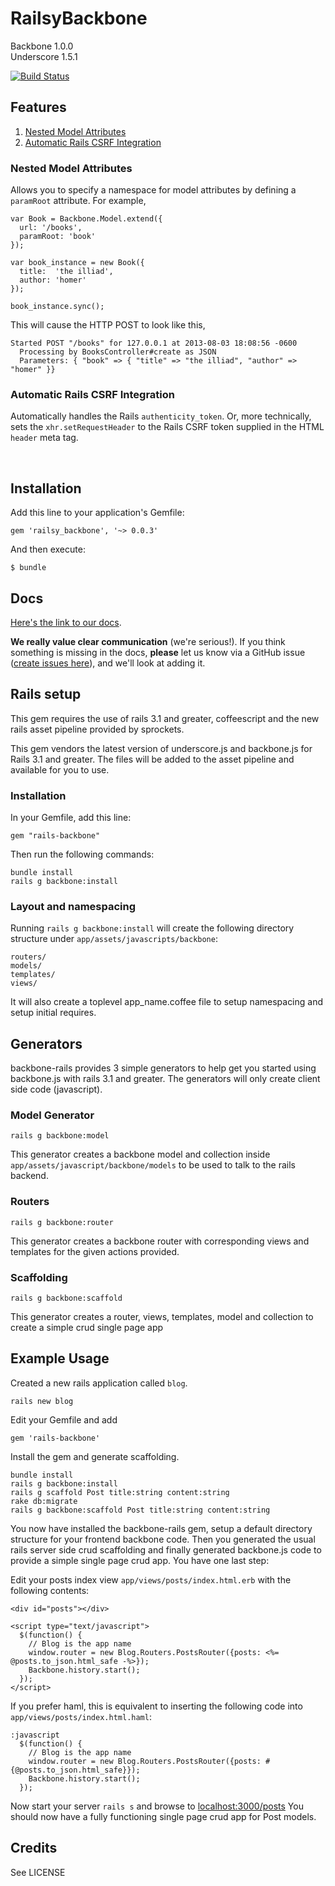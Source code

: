# RailsyBackbone
Backbone 1.0.0  
Underscore 1.5.1

[![Build Status](https://travis-ci.org/westonplatter/railsy_backbone.png?branch=master)](https://travis-ci.org/westonplatter/railsy_backbone)

## Features

1. [Nested Model Attributes](#nested-model-attributes)
2. [Automatic Rails CSRF Integration](#automatic-rails-csrf-integration)

### Nested Model Attributes
Allows you to specify a namespace for model attributes by defining a  ```paramRoot```  attribute. For example, 

    var Book = Backbone.Model.extend({ 
      url: '/books',
      paramRoot: 'book'
    });

    var book_instance = new Book({ 
      title:  'the illiad', 
      author: 'homer'
    });

    book_instance.sync();

This will cause the HTTP POST to look like this, 

    Started POST "/books" for 127.0.0.1 at 2013-08-03 18:08:56 -0600
      Processing by BooksController#create as JSON
      Parameters: { "book" => { "title" => "the illiad", "author" => "homer" }}


### Automatic Rails CSRF Integration
Automatically handles the Rails `authenticity_token`. Or, more technically, sets the  `xhr.setRequestHeader`  to the Rails CSRF token supplied in the HTML `header` meta tag.

<br>

## Installation

Add this line to your application's Gemfile:

    gem 'railsy_backbone', '~> 0.0.3'

And then execute:

    $ bundle

## Docs

[Here's the link to our docs](http://westonplatter.github.io/railsy_backbone/).

__We really value clear communication__ (we're serious!). If you think something is missing in the docs, __please__ let us know via a GitHub issue ([create issues here](https://github.com/westonplatter/railsy_backbone/issues)), and we'll look at adding it. 

## Rails setup
This gem requires the use of rails 3.1 and greater, coffeescript and the new rails asset pipeline provided by sprockets.

This gem vendors the latest version of underscore.js and backbone.js for Rails 3.1 and greater. The files will be added to the asset pipeline and available for you to use. 
    
### Installation

In your Gemfile, add this line:

    gem "rails-backbone"
  
Then run the following commands:

    bundle install
    rails g backbone:install

### Layout and namespacing

Running `rails g backbone:install` will create the following directory structure under `app/assets/javascripts/backbone`:
  
    routers/
    models/
    templates/
    views/
    
It will also create a toplevel app_name.coffee file to setup namespacing and setup initial requires.
    
## Generators
backbone-rails provides 3 simple generators to help get you started using backbone.js with rails 3.1 and greater. 
The generators will only create client side code (javascript).

### Model Generator

    rails g backbone:model
    
This generator creates a backbone model and collection inside `app/assets/javascript/backbone/models` to be used to talk to the rails backend.

### Routers
    
    rails g backbone:router
    
This generator creates a backbone router with corresponding views and templates for the given actions provided.

### Scaffolding

    rails g backbone:scaffold
    
This generator creates a router, views, templates, model and collection to create a simple crud single page app

## Example Usage

Created a new rails application called `blog`.

    rails new blog

Edit your Gemfile and add

    gem 'rails-backbone'

Install the gem and generate scaffolding.

    bundle install
    rails g backbone:install
    rails g scaffold Post title:string content:string
    rake db:migrate
    rails g backbone:scaffold Post title:string content:string
    
You now have installed the backbone-rails gem, setup a default directory structure for your frontend backbone code. 
Then you generated the usual rails server side crud scaffolding and finally generated backbone.js code to provide a simple single page crud app.
You have one last step:

Edit your posts index view `app/views/posts/index.html.erb` with the following contents:

    <div id="posts"></div>

    <script type="text/javascript">
      $(function() {
        // Blog is the app name
        window.router = new Blog.Routers.PostsRouter({posts: <%= @posts.to_json.html_safe -%>});
        Backbone.history.start();
      });
    </script>
    
If you prefer haml, this is equivalent to inserting the following code into `app/views/posts/index.html.haml`:

    :javascript
      $(function() {
        // Blog is the app name
        window.router = new Blog.Routers.PostsRouter({posts: #{@posts.to_json.html_safe}});
        Backbone.history.start();
      });

    
Now start your server `rails s` and browse to [localhost:3000/posts](http://localhost:3000/posts)
You should now have a fully functioning single page crud app for Post models.

## Credits
See LICENSE
